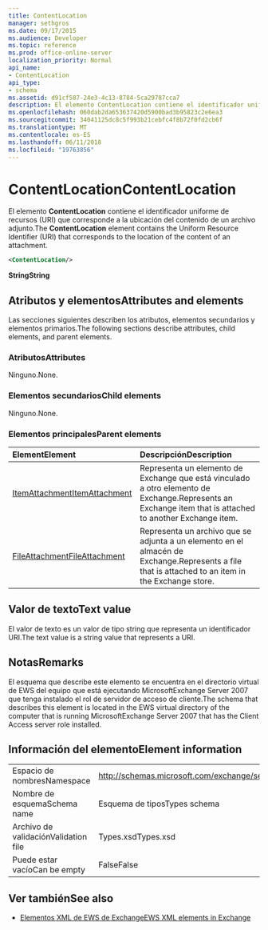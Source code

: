 ```yaml
---
title: ContentLocation
manager: sethgros
ms.date: 09/17/2015
ms.audience: Developer
ms.topic: reference
ms.prod: office-online-server
localization_priority: Normal
api_name:
- ContentLocation
api_type:
- schema
ms.assetid: d91cf587-24e3-4c13-8784-5ca29787cca7
description: El elemento ContentLocation contiene el identificador uniforme de recursos (URI) que corresponde a la ubicación del contenido de un archivo adjunto.
ms.openlocfilehash: 060dab2da653637420d5900bad3b95823c2e6ea3
ms.sourcegitcommit: 34041125dc8c5f993b21cebfc4f8b72f0fd2cb6f
ms.translationtype: MT
ms.contentlocale: es-ES
ms.lasthandoff: 06/11/2018
ms.locfileid: "19763856"
---
```

# <a name="contentlocation"></a><span data-ttu-id="3f9ef-103">ContentLocation</span><span class="sxs-lookup"><span data-stu-id="3f9ef-103">ContentLocation</span></span>

<span data-ttu-id="3f9ef-104">El elemento **ContentLocation** contiene el identificador uniforme de recursos (URI) que corresponde a la ubicación del contenido de un archivo adjunto.</span><span class="sxs-lookup"><span data-stu-id="3f9ef-104">The **ContentLocation** element contains the Uniform Resource Identifier (URI) that corresponds to the location of the content of an attachment.</span></span> 
  
```xml
<ContentLocation/>
```

 <span data-ttu-id="3f9ef-105">**String**</span><span class="sxs-lookup"><span data-stu-id="3f9ef-105">**String**</span></span>
## <a name="attributes-and-elements"></a><span data-ttu-id="3f9ef-106">Atributos y elementos</span><span class="sxs-lookup"><span data-stu-id="3f9ef-106">Attributes and elements</span></span>

<span data-ttu-id="3f9ef-107">Las secciones siguientes describen los atributos, elementos secundarios y elementos primarios.</span><span class="sxs-lookup"><span data-stu-id="3f9ef-107">The following sections describe attributes, child elements, and parent elements.</span></span>
  
### <a name="attributes"></a><span data-ttu-id="3f9ef-108">Atributos</span><span class="sxs-lookup"><span data-stu-id="3f9ef-108">Attributes</span></span>

<span data-ttu-id="3f9ef-109">Ninguno.</span><span class="sxs-lookup"><span data-stu-id="3f9ef-109">None.</span></span>
  
### <a name="child-elements"></a><span data-ttu-id="3f9ef-110">Elementos secundarios</span><span class="sxs-lookup"><span data-stu-id="3f9ef-110">Child elements</span></span>

<span data-ttu-id="3f9ef-111">Ninguno.</span><span class="sxs-lookup"><span data-stu-id="3f9ef-111">None.</span></span>
  
### <a name="parent-elements"></a><span data-ttu-id="3f9ef-112">Elementos principales</span><span class="sxs-lookup"><span data-stu-id="3f9ef-112">Parent elements</span></span>

|<span data-ttu-id="3f9ef-113">**Element**</span><span class="sxs-lookup"><span data-stu-id="3f9ef-113">**Element**</span></span>|<span data-ttu-id="3f9ef-114">**Descripción**</span><span class="sxs-lookup"><span data-stu-id="3f9ef-114">**Description**</span></span>|
|:-----|:-----|
|[<span data-ttu-id="3f9ef-115">ItemAttachment</span><span class="sxs-lookup"><span data-stu-id="3f9ef-115">ItemAttachment</span></span>](itemattachment.md) <br/> |<span data-ttu-id="3f9ef-116">Representa un elemento de Exchange que está vinculado a otro elemento de Exchange.</span><span class="sxs-lookup"><span data-stu-id="3f9ef-116">Represents an Exchange item that is attached to another Exchange item.</span></span>  <br/> |
|[<span data-ttu-id="3f9ef-117">FileAttachment</span><span class="sxs-lookup"><span data-stu-id="3f9ef-117">FileAttachment</span></span>](fileattachment.md) <br/> |<span data-ttu-id="3f9ef-118">Representa un archivo que se adjunta a un elemento en el almacén de Exchange.</span><span class="sxs-lookup"><span data-stu-id="3f9ef-118">Represents a file that is attached to an item in the Exchange store.</span></span>  <br/> |
   
## <a name="text-value"></a><span data-ttu-id="3f9ef-119">Valor de texto</span><span class="sxs-lookup"><span data-stu-id="3f9ef-119">Text value</span></span>

<span data-ttu-id="3f9ef-120">El valor de texto es un valor de tipo string que representa un identificador URI.</span><span class="sxs-lookup"><span data-stu-id="3f9ef-120">The text value is a string value that represents a URI.</span></span>
  
## <a name="remarks"></a><span data-ttu-id="3f9ef-121">Notas</span><span class="sxs-lookup"><span data-stu-id="3f9ef-121">Remarks</span></span>

<span data-ttu-id="3f9ef-122">El esquema que describe este elemento se encuentra en el directorio virtual de EWS del equipo que está ejecutando MicrosoftExchange Server 2007 que tenga instalado el rol de servidor de acceso de cliente.</span><span class="sxs-lookup"><span data-stu-id="3f9ef-122">The schema that describes this element is located in the EWS virtual directory of the computer that is running MicrosoftExchange Server 2007 that has the Client Access server role installed.</span></span>
  
## <a name="element-information"></a><span data-ttu-id="3f9ef-123">Información del elemento</span><span class="sxs-lookup"><span data-stu-id="3f9ef-123">Element information</span></span>

|||
|:-----|:-----|
|<span data-ttu-id="3f9ef-124">Espacio de nombres</span><span class="sxs-lookup"><span data-stu-id="3f9ef-124">Namespace</span></span>  <br/> |http://schemas.microsoft.com/exchange/services/2006/types  <br/> |
|<span data-ttu-id="3f9ef-125">Nombre de esquema</span><span class="sxs-lookup"><span data-stu-id="3f9ef-125">Schema name</span></span>  <br/> |<span data-ttu-id="3f9ef-126">Esquema de tipos</span><span class="sxs-lookup"><span data-stu-id="3f9ef-126">Types schema</span></span>  <br/> |
|<span data-ttu-id="3f9ef-127">Archivo de validación</span><span class="sxs-lookup"><span data-stu-id="3f9ef-127">Validation file</span></span>  <br/> |<span data-ttu-id="3f9ef-128">Types.xsd</span><span class="sxs-lookup"><span data-stu-id="3f9ef-128">Types.xsd</span></span>  <br/> |
|<span data-ttu-id="3f9ef-129">Puede estar vacío</span><span class="sxs-lookup"><span data-stu-id="3f9ef-129">Can be empty</span></span>  <br/> |<span data-ttu-id="3f9ef-130">False</span><span class="sxs-lookup"><span data-stu-id="3f9ef-130">False</span></span>  <br/> |
   
## <a name="see-also"></a><span data-ttu-id="3f9ef-131">Ver también</span><span class="sxs-lookup"><span data-stu-id="3f9ef-131">See also</span></span>



- [<span data-ttu-id="3f9ef-132">Elementos XML de EWS de Exchange</span><span class="sxs-lookup"><span data-stu-id="3f9ef-132">EWS XML elements in Exchange</span></span>](ews-xml-elements-in-exchange.md)

